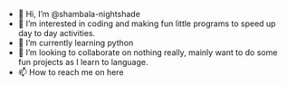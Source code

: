 - 👋 Hi, I’m @shambala-nightshade
- 👀 I’m interested in coding and making fun little programs to speed up day to day activities.
- 🌱 I’m currently learning python
- 💞️ I’m looking to collaborate on nothing really, mainly want to do some fun projects as I learn to language.
- 📫 How to reach me on here

<!---
shambala-nightshade/shambala-nightshade is a ✨ special ✨ repository because its `README.md` (this file) appears on your GitHub profile.
You can click the Preview link to take a look at your changes.
--->
